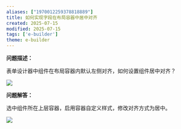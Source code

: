 ```yaml
---
aliases: ["1970012259378818889"]
title: 如何实现字段在布局容器中居中对齐
created: 2025-07-15
modified: 2025-07-15
tags: ['e-builder']
theme: e-builder
---
```


**问题描述：**

表单设计器中组件在布局容器内默认左侧对齐，如何设置组件居中对齐？

![](671ef022da0bf47875453fe73d340e5a.jpg)

**问题解答：**

选中组件所在上层容器，启用容器自定义样式，修改对齐方式为居中。

![](c7f117acf3aa3d5ef3c2f4388b2e0ce1.jpg)